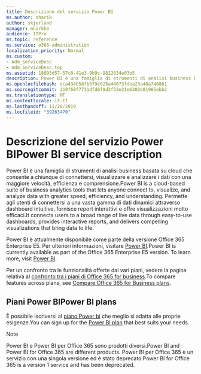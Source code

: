 ```yaml
---
title: Descrizione del servizio Power BI
ms.author: sharik
author: skjerland
manager: mnirkhe
audience: ITPro
ms.topic: reference
ms.service: o365-administration
localization_priority: Normal
ms.custom:
- Adm_ServiceDesc
- Adm_ServiceDesc_top
ms.assetid: 18093d57-57c0-41e3-9b9c-9812634e03b5
description: Power BI è una famiglia di strumenti di analisi business basata su cloud che consente a chiunque di connettersi, visualizzare e analizzare i dati con una maggiore velocità, efficienza e comprensione. Permette agli utenti di connettersi a una vasta gamma di dati dinamici attraverso dashboard intuitive, fornisce report interattivi e offre visualizzazioni molto efficaci.
ms.openlocfilehash: eca434b58fb379c025a44073fdea23a40a746861
ms.sourcegitcommit: 2b9f68f7731dfd6f9d3f33e31e6303e81985ebb2
ms.translationtype: MT
ms.contentlocale: it-IT
ms.lasthandoff: 11/26/2019
ms.locfileid: "39263470"
---
```

# <a name="power-bi-service-description"></a><span data-ttu-id="c899f-104">Descrizione del servizio Power BI</span><span class="sxs-lookup"><span data-stu-id="c899f-104">Power BI service description</span></span>

<span data-ttu-id="c899f-105">Power BI è una famiglia di strumenti di analisi business basata su cloud che consente a chiunque di connettersi, visualizzare e analizzare i dati con una maggiore velocità, efficienza e comprensione.</span><span class="sxs-lookup"><span data-stu-id="c899f-105">Power BI is a cloud-based suite of business analytics tools that lets anyone connect to, visualize, and analyze data with greater speed, efficiency, and understanding.</span></span> <span data-ttu-id="c899f-106">Permette agli utenti di connettersi a una vasta gamma di dati dinamici attraverso dashboard intuitive, fornisce report interattivi e offre visualizzazioni molto efficaci.</span><span class="sxs-lookup"><span data-stu-id="c899f-106">It connects users to a broad range of live data through easy-to-use dashboards, provides interactive reports, and delivers compelling visualizations that bring data to life.</span></span>
  
<span data-ttu-id="c899f-p103">Power BI è attualmente disponibile come parte della versione Office 365 Enterprise E5. Per ulteriori informazioni, visitare [Power BI](https://powerbi.microsoft.com/).</span><span class="sxs-lookup"><span data-stu-id="c899f-p103">Power BI is currently available as part of the Office 365 Enterprise E5 version. To learn more, visit [Power BI](https://powerbi.microsoft.com/).</span></span>
  
<span data-ttu-id="c899f-109">Per un confronto tra le funzionalità offerte dai vari piani, vedere la pagina relativa al [confronto tra i piani di Office 365 for business](https://go.microsoft.com/fwlink/?LinkID=799177&amp;clcid=0x409).</span><span class="sxs-lookup"><span data-stu-id="c899f-109">To compare features across plans, see [Compare Office 365 for Business plans](https://go.microsoft.com/fwlink/?LinkID=799177&amp;clcid=0x409).</span></span>
  
## <a name="power-bi-plans"></a><span data-ttu-id="c899f-110">Piani Power BI</span><span class="sxs-lookup"><span data-stu-id="c899f-110">Power BI plans</span></span>

<span data-ttu-id="c899f-111">È possibile iscriversi al [piano Power bi](https://go.microsoft.com/fwlink/?LinkID=786854) che meglio si adatta alle proprie esigenze.</span><span class="sxs-lookup"><span data-stu-id="c899f-111">You can sign up for the [Power BI plan](https://go.microsoft.com/fwlink/?LinkID=786854) that best suits your needs.</span></span> 
  
> [!NOTE]
> <span data-ttu-id="c899f-112">Power BI e Power BI per Office 365 sono prodotti diversi.</span><span class="sxs-lookup"><span data-stu-id="c899f-112">Power BI and Power BI for Office 365 are different products.</span></span> <span data-ttu-id="c899f-113">Power BI per Office 365 è un servizio con una singola versione ed è stato deprecato.</span><span class="sxs-lookup"><span data-stu-id="c899f-113">Power BI for Office 365 is a version 1 service and has been deprecated.</span></span> 
  